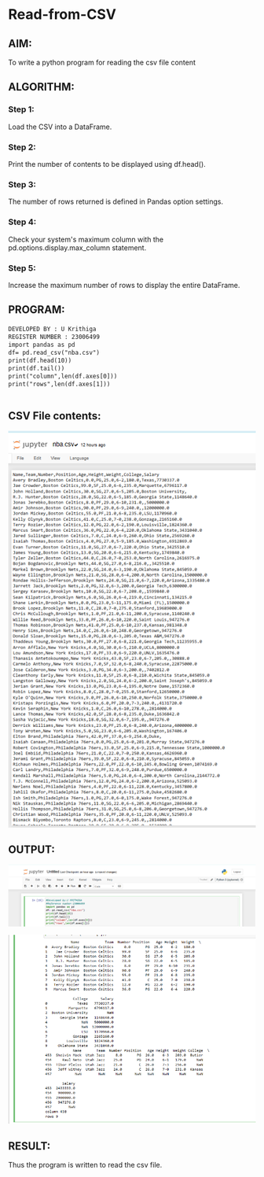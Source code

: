 # Read-from-CSV

## AIM:
To write a python program for reading the csv file content
## ALGORITHM:
### Step 1:
Load the CSV into a DataFrame.
### Step 2:
Print the number of contents to be displayed using df.head().
### Step 3:
The number of rows returned is defined in Pandas option settings.
### Step 4:
Check your system's maximum column with the pd.options.display.max_column statement.

### Step 5:
Increase the maximum number of rows to display the entire DataFrame.

## PROGRAM:

```
DEVELOPED BY : U Krithiga
REGISTER NUMBER : 23006499
import pandas as pd
df= pd.read_csv("nba.csv")
print(df.head(10))
print(df.tail())
print("column",len(df.axes[0]))
print("rows",len(df.axes[1]))


```

## CSV File contents:
![Alt text](<Screenshot 2023-12-25 113337.png>)

## OUTPUT:

![Alt text](CSV_krithi.png)

![Alt text](<CSV 2_krithi.png>)

## RESULT:
Thus the program is written to read the csv file.